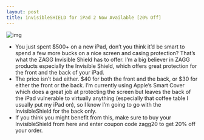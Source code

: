 ```yaml
---
layout: post
title: invisibleSHIELD for iPad 2 Now Available [20% Off]
---
```

![img](http://www.lduhtrp.net/image-3146353-10770386)
* You just spent $500+ on a new iPad, don’t you think it’d be smart to spend a few more bucks on a nice screen and casing protection? That’s what the ZAGG Invisible Shield has to offer. I’m a big believer in ZAGG products especially the Invisible Shield, which offers great protection for the front and the back of your iPad.
* The price isn’t bad either. $40 for both the front and the back, or $30 for either the front or the back. I’m currently using Apple’s Smart Cover which does a great job at protecting the screen but leaves the back of the iPad vulnerable to virtually anything (especially that coffee table I usually put my iPad on), so I know I’m going to go with the InvisibleShield for the back only.
* If you think you might benefit from this, make sure to buy your InvisibleShield from here and enter coupon code zagg20 to get 20% off your order.

